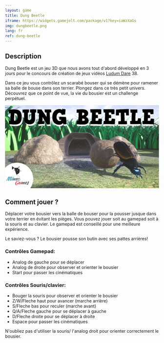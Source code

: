 ```yaml
---
layout: game
title: Dung Beetle
iframe: https://widgets.gamejolt.com/package/v1?key=iaWzXaGs
img: dungbeetle.png
lang: fr
ref: dung-beetle
---
```


## Description

Dung Beetle est un jeu 3D que nous avons tout d'abord développé en 3 jours pour le concours de création de jeux vidéos [Ludum Dare](http://ldjam.com/) 38. 

Dans ce jeu vous contrôlez un scarabé bouser qui se démène pour ramener sa balle de bouse dans son terrier.
Plongez dans ce très petit univers. Découvrez que ce point de vue, la vie du bousier est un challenge perpétuel.

![dung beetle](/img/dungbeetle/img1.png "Dung Beetle")

## Comment jouer ?

Déplacer votre bousier vers la balle de bouser pour la pousser jusque dans votre terrier en évitant les pièges.
Vous pouvez jouer soit au gamepad soit à la souris et au clavier. Le gamepad est conseillé pour une meilleure expérience.

Le saviez-vous ? Le bousier pousse son butin avec ses pattes arrières!

### Contrôles Gamepad:
- Analog de gauche pour se déplacer
- Analog de droite pour observer et orienter le bousier
- Start pour passer les cinématiques

### Contrôles Souris/clavier:
- Bouger la souris pour observer et orienter le bousier
- Z/W/Fleche haut pour avancer (marche arrière)
- S/Fleche bas pour reculer (marche avant)
- Q/A/Fleche gauche pour se déplacer à gauche
- D/Fleche droite pour se déplacer à droite
- Espace pour passer les cinématiques

N'oubliez pas d'utiliser la souris/ l'analog droit pour orienter correctement le bousier.